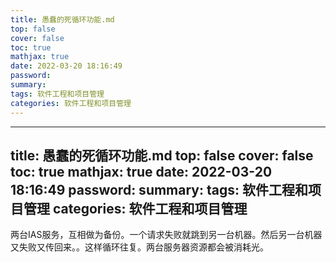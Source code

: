 ```yaml
---
title: 愚蠢的死循环功能.md
top: false
cover: false
toc: true
mathjax: true
date: 2022-03-20 18:16:49
password:
summary:
tags: 软件工程和项目管理
categories: 软件工程和项目管理
---
```

---
title: 愚蠢的死循环功能.md
top: false
cover: false
toc: true
mathjax: true
date: 2022-03-20 18:16:49
password:
summary:
tags: 软件工程和项目管理
categories: 软件工程和项目管理
---
两台IAS服务，互相做为备份。一个请求失败就跳到另一台机器。然后另一台机器又失败又传回来。。这样循环往复。两台服务器资源都会被消耗光。
